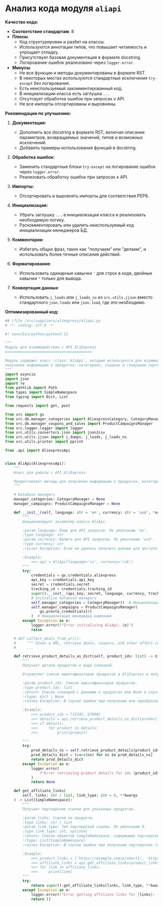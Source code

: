 # Анализ кода модуля `aliapi`

**Качество кода:**
- **Соответствие стандартам**: 8
- **Плюсы**:
    - Код структурирован и разбит на классы.
    - Используются аннотации типов, что повышает читаемость и упрощает отладку.
    - Присутствует базовая документация в формате docstring.
    - Логирование ошибок реализовано через `logger.error`.
- **Минусы**:
    - Не все функции и методы документированы в формате RST.
    - В некоторых местах используются стандартные исключения `try-except` без логирования.
    - Есть неиспользуемый закомментированный код.
    - В инициализации класса есть заглушка `...`
    - Отсутсвует обработка ошибок при запросах к API.
    - Не все импорты отсортированы и выровнены.

**Рекомендации по улучшению:**

1.  **Документация:**
    - Дополнить все docstring в формате RST, включая описание параметров, возвращаемых значений, типов и возможных исключений.
    - Добавить примеры использования функций в docstring.

2. **Обработка ошибок:**
    - Заменить стандартные блоки `try-except` на логирование ошибок через `logger.error`.
    - Реализовать обработку ошибок при запросах к API.

3. **Импорты:**
    - Отсортировать и выровнять импорты для соответствия PEP8.

4. **Инициализация:**
    - Убрать заглушку `...` в инициализации класса и реализовать необходимую логику.
    - Раскомментировать или удалить неиспользуемый код инициализации менеджеров БД.

5. **Комментарии**:
    - Избегать общих фраз, таких как "получаем" или "делаем", и использовать более точные описания действий.

6.  **Форматирование**:
    -  Использовать одинарные кавычки `'` для строк в коде, двойные кавычки `"` только для вывода.

7.  **Конвертация данных**:
    - Использовать `j_loads` или `j_loads_ns` из `src.utils.jjson` вместо стандартного `json.loads` или `json.load`, где это необходимо.

**Оптимизированный код:**

```python
## \file /src/suppliers/aliexpress/aliapi.py
# -*- coding: utf-8 -*-

#! venv/bin/python/python3.12

"""
Модуль для взаимодействия с API AliExpress
========================================

Модуль содержит класс :class:`AliApi`, который используется для взаимодействия с API AliExpress,
получения информации о продуктах, категориях, скидках и генерации партнерских ссылок.
"""
import asyncio
import json
import re
from pathlib import Path
from types import SimpleNamespace
from typing import Dict, List

from requests import get, post

from src import gs
from src.db.manager_categories import AliexpressCategory, CategoryManager
from src.db.manager_coupons_and_sales import ProductCampaignsManager
from src.logger.logger import logger
from src.utils.convertors.json import json2csv
from src.utils.jjson import j_dumps, j_loads, j_loads_ns
from src.utils.printer import pprint

from .api import AliexpressApi


class AliApi(AliexpressApi):
    """
    Класс для работы с API AliExpress.

    Предоставляет методы для получения информации о продуктах, категориях, скидках и генерации партнерских ссылок.
    """

    # Database managers
    manager_categories: CategoryManager = None
    manager_campaigns: ProductCampaignsManager = None

    def __init__(self, language: str = 'en', currency: str = 'usd', *args, **kwargs):
        """
        Инициализирует экземпляр класса AliApi.

        :param language: Язык для API запросов. По умолчанию 'en'.
        :type language: str
        :param currency: Валюта для API запросов. По умолчанию 'usd'.
        :type currency: str
        :raises Exception: Если не удалось получить данные для доступа к API.

        :Example:
            >>> api = AliApi(language='ru', currency='rub')
        """
        try:
            credentials = gs.credentials.aliexpress
            api_key = credentials.api_key
            secret = credentials.secret
            tracking_id = credentials.tracking_id
            super().__init__(api_key, secret, language, currency, tracking_id)
            # Initialize database managers
            self.manager_categories = CategoryManager()  # Инициализация менеджера категорий
            self.manager_campaigns = ProductCampaignsManager(
                gs.presta_credentials[0]
            )  # Инициализация менеджера кампаний
        except Exception as e:
            logger.error(f"Error initializing AliApi: {e}")
            raise

    # def collect_deals_from_url():
    #     """ Given a URL, retrieve deals, coupons, and other offers received from AliExpress"""
    #     ...

    def retrieve_product_details_as_dict(self, product_ids: list) -> dict | None:
        """
        Получает детали продуктов в виде словарей.

        Отправляет список идентификаторов продуктов в AliExpress и получает список объектов SimpleNamespace с описаниями продуктов.

        :param product_ids: Список идентификаторов продуктов.
        :type product_ids: list
        :return: Список словарей с данными о продуктах или None в случае ошибки.
        :rtype: dict | None
        :raises Exception: В случае ошибки при получении или преобразовании данных.

        :Example:
            >>> product_ids = [12345, 67890]
            >>> details = api.retrieve_product_details_as_dict(product_ids)
            >>> if details:
            >>>     for product in details:
            >>>         print(product)

        """
        try:
            prod_details_ns = self.retrieve_product_details(product_ids)
            prod_details_dict = [vars(ns) for ns in prod_details_ns]
            return prod_details_dict
        except Exception as e:
            logger.error(
                f"Error retrieving product details for ids {product_ids}: {e}"
            )
            return None

    def get_affiliate_links(
        self, links: str | list, link_type: int = 0, **kwargs
    ) -> List[SimpleNamespace]:
        """
        Получает партнерские ссылки для указанных продуктов.

        :param links: Ссылки на продукты.
        :type links: str | list
        :param link_type: Тип партнерской ссылки. По умолчанию 0.
        :type link_type: int, optional
        :return: Список объектов SimpleNamespace, содержащих партнерские ссылки.
        :rtype: List[SimpleNamespace]
        :raises Exception: В случае ошибки при получении партнерских ссылок.

        :Example:
            >>> product_links = ['https://example.com/product1', 'https://example.com/product2']
            >>> affiliate_links = api.get_affiliate_links(product_links)
            >>> for link in affiliate_links:
            >>>     print(link)
        """
        try:
            return super().get_affiliate_links(links, link_type, **kwargs)
        except Exception as e:
            logger.error(f"Error getting affiliate links for {links}: {e}")
            return []
```
